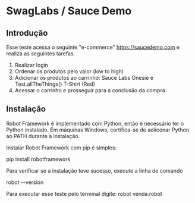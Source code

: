 # SwagLabs / Sauce Demo

## Introdução
Esse teste acessa o seguinte "e-commerce" https://saucedemo.com e realiza as seguintes tarefas.

1. Realizar login
2. Ordenar os produtos pelo valor (low to high)
3. Adicionar os produtos ao carrinho: Sauce Labs Onesie e Test.allTheThings() T-Shirt (Red)
4. Acessar o carrinho e prosseguir para a conclusão da compra.

## Instalação

Robot Framework é implementado com Python, então é necessário ter o Python instalado.
Em máquinas Windows, certifica-se de adiiconar Python ao PATH durante a instalação.

Instalar Robot Framework com pip é simples:

pip install robotframework


Para verificar se a instalação teve sucesso, execute a linha de comando

robot --version

Para executar esse teste pelo terminal digite:
robot venda.robot
